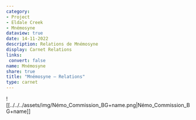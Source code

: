 ```yaml
---
category: 
- Project
- Eldale Creek
- Mnémosyne
dataview: true
date: 14-11-2022
description: Relations de Mnémosyne
display: Carnet Relations
links:
 convert: false
name: Mnémosyne
share: true
title: "Mnémosyne — Relations"
type: carnet
---
```


![[../../../assets/img/Némo_Commission_BG+name.png|Némo_Commission_BG+name]]